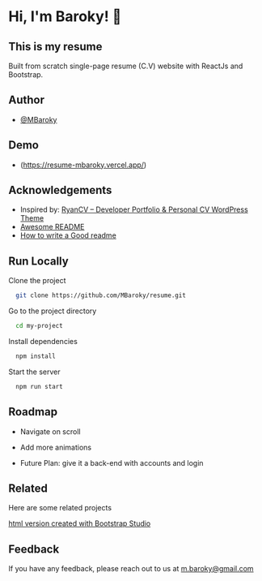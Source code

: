 # Hi, I'm Baroky! 👋

## This is my resume

Built from scratch single-page resume (C.V) website with ReactJs and Bootstrap.

## Author

- [@MBaroky](https://www.github.com/MBaroky)

## Demo

- (https://resume-mbaroky.vercel.app/)

## Acknowledgements

- Inspired by:
  [RyanCV – Developer Portfolio & Personal CV WordPress Theme](https://ryancv.bslthemes.com/developer/#resume)
- [Awesome README](https://github.com/matiassingers/awesome-readme)
- [How to write a Good readme](https://bulldogjob.com/news/449-how-to-write-a-good-readme-for-your-github-project)

## Run Locally

Clone the project

```bash
  git clone https://github.com/MBaroky/resume.git
```

Go to the project directory

```bash
  cd my-project
```

Install dependencies

```bash
  npm install
```

Start the server

```bash
  npm run start
```

## Roadmap

- Navigate on scroll

- Add more animations

- Future Plan: give it a back-end with accounts and login

## Related

Here are some related projects

[html version created with Bootstrap Studio](https://github.com/MBaroky/resume-html)

## Feedback

If you have any feedback, please reach out to us at m.baroky@gmail.com
